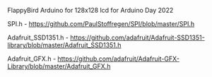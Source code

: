 FlappyBird Arduino  for 128x128 lcd for Arduino Day 2022

SPI.h - https://github.com/PaulStoffregen/SPI/blob/master/SPI.h 

Adafruit_SSD1351.h - https://github.com/adafruit/Adafruit-SSD1351-library/blob/master/Adafruit_SSD1351.h 

Adafruit_GFX.h - https://github.com/adafruit/Adafruit-GFX-Library/blob/master/Adafruit_GFX.h 
